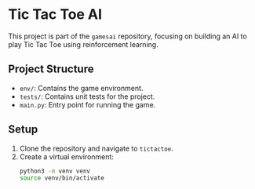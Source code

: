 # Tic Tac Toe AI
This project is part of the `gamesai` repository, focusing on building an AI to play Tic Tac Toe using reinforcement learning.

## Project Structure
- `env/`: Contains the game environment.
- `tests/`: Contains unit tests for the project.
- `main.py`: Entry point for running the game.

## Setup
1. Clone the repository and navigate to `tictactoe`.
2. Create a virtual environment:
   ```bash
   python3 -m venv venv
   source venv/bin/activate
